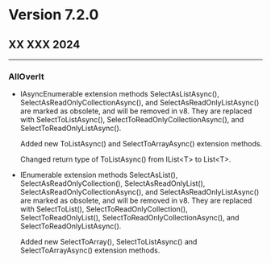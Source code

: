 #  Version 7.2.0
## XX XXX 2024
---

### AllOverIt
* IAsyncEnumerable extension methods SelectAsListAsync(), SelectAsReadOnlyCollectionAsync(), and SelectAsReadOnlyListAsync() are
  marked as obsolete, and will be removed in v8. They are replaced with SelectToListAsync(), SelectToReadOnlyCollectionAsync(),
  and SelectToReadOnlyListAsync().

  Added new ToListAsync() and SelectToArrayAsync() extension methods.

  Changed return type of ToListAsync() from IList&lt;T&gt; to List&lt;T&gt;.

* IEnumerable extension methods SelectAsList(), SelectAsReadOnlyCollection(), SelectAsReadOnlyList(), SelectAsReadOnlyCollectionAsync(),
  and SelectAsReadOnlyListAsync() are marked as obsolete, and will be removed in v8. They are replaced with SelectToList(),
  SelectToReadOnlyCollection(), SelectToReadOnlyList(), SelectToReadOnlyCollectionAsync(), and SelectToReadOnlyListAsync().

  Added new SelectToArray(), SelectToListAsync() and SelectToArrayAsync() extension methods.